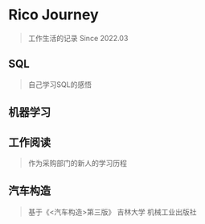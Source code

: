 # Rico Journey

> 工作生活的记录 Since 2022.03

## SQL
> 自己学习SQL的感悟

## 机器学习


## 工作阅读
> 作为采购部门的新人的学习历程

## 汽车构造
> 基于《<汽车构造>第三版》 吉林大学 机械工业出版社